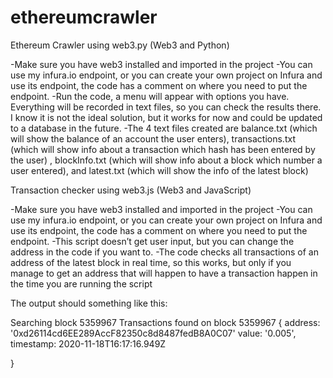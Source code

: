 # ethereumcrawler
Ethereum Crawler using web3.py (Web3 and Python)

-Make sure you have web3 installed and imported in the project
-You can use my infura.io endpoint, or you can create your own project on Infura and use its endpoint, the code has a comment on where you need to put the endpoint. 
-Run the code, a menu will appear with options you have. Everything will be recorded in text files, so you can check the results there. I know it is not the ideal solution, but it works for now and could be updated to a database in the future. 
-The 4 text files created are balance.txt (which will show the balance of an account the user enters), transactions.txt (which will show info about a transaction which hash has been entered by the user) , blockInfo.txt (which will show info about a block which number a user entered), and latest.txt (which will show the info of the latest block)


Transaction checker using web3.js (Web3 and JavaScript)

-Make sure you have web3 installed and imported in the project
-You can use my infura.io endpoint, or you can create your own project on Infura and use its endpoint, the code has a comment on where you need to put the endpoint. 
-This script doesn’t get user input, but you can change the address in the code if you want to. 
-The code checks all transactions of an address of the latest block in real time, so this works, but only if you manage to get an address that will happen to have a transaction happen in the time you are running the script

The output should something like this: 

Searching block 5359967
Transactions found on block 5359967
{
 address: '0xd26114cd6EE289AccF82350c8d8487fedB8A0C07'
 value: '0.005',
 timestamp: 2020-11-18T16:17:16.949Z

}
